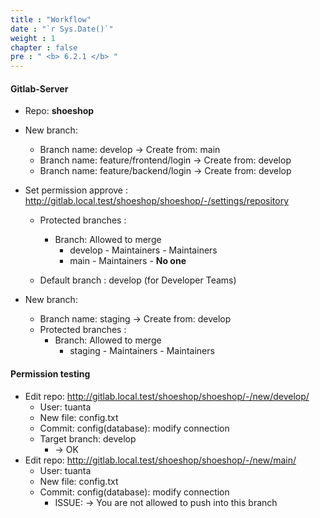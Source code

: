 ```yaml
---
title : "Workflow"
date : "`r Sys.Date()`"
weight : 1
chapter : false
pre : " <b> 6.2.1 </b> "
---
```


#### Gitlab-Server

- Repo: **shoeshop**
- New branch:
    - Branch name: develop -> Create from: main
    - Branch name: feature/frontend/login -> Create from: develop
    - Branch name: feature/backend/login -> Create from: develop

- Set permission approve : http://gitlab.local.test/shoeshop/shoeshop/-/settings/repository
    - Protected branches :
      - Branch: 	Allowed to merge
        - develop	-  Maintainers  -   Maintainers
        - main	    -  Maintainers	-   **No one**

    - Default branch : develop (for Developer Teams)

- New branch:
    - Branch name: staging -> Create from: develop
    - Protected branches :
      - Branch: 	Allowed to merge
        - staging	-  Maintainers  -   Maintainers

#### Permission testing
- Edit repo: http://gitlab.local.test/shoeshop/shoeshop/-/new/develop/
  - User: tuanta
  - New file: config.txt
  - Commit: config(database): modify connection
  - Target branch: develop
    - -> OK
- Edit repo: http://gitlab.local.test/shoeshop/shoeshop/-/new/main/
  - User: tuanta
  - New file: config.txt
  - Commit: config(database): modify connection
     - ISSUE: -> You are not allowed to push into this branch